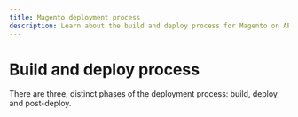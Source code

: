 ```yaml
---
title: Magento deployment process
description: Learn about the build and deploy process for Magento on AEC.
---
```


# Build and deploy process

There are three, distinct phases of the deployment process: build, deploy, and post-deploy.
